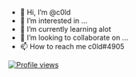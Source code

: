 - 👋 Hi, I’m @c0ld
- 👀 I’m interested in ...
- 🌱 I’m currently learning alot
- 💞️ I’m looking to collaborate on ...
- 📫 How to reach me c0ld#4905 

<p align="center">
    <a href="[https://github.com/wokonly%22%3E](https://github.com/c0ld-is-hot)
        <img src="[https://discord-readme.vercel.app/api/858196970223829053%22/%3E](https://discord-readme.vercel.app/api/972266259372703764)
    </a>
</p>

![Profile views]([https://gpvc.arturio.dev/wokonly](https://gpvc.arturio.dev/c0ld-is-hot))
